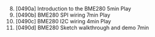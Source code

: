 8. [0490a] Introduction to the BME280
   5min
   Play
9. [0490b] BME280 SPI wiring
   7min
   Play
10. [0490c] BME280 I2C wiring
    4min
    Play
11. [0490d] BME280 Sketch walkthrough and demo
    7min
